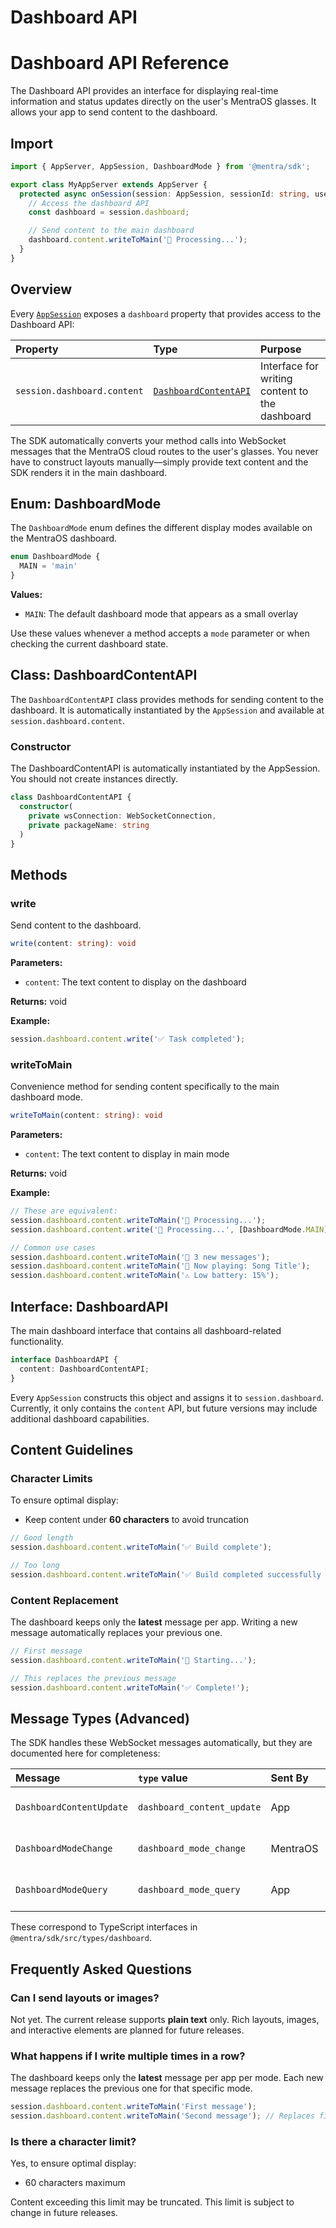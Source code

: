 # Dashboard API

# Dashboard API Reference

The Dashboard API provides an interface for displaying real-time information and status updates directly on the user's MentraOS glasses. It allows your app to send content to the dashboard.

## Import

```typescript
import { AppServer, AppSession, DashboardMode } from '@mentra/sdk';

export class MyAppServer extends AppServer {
  protected async onSession(session: AppSession, sessionId: string, userId: string): Promise<void> {
    // Access the dashboard API
    const dashboard = session.dashboard;

    // Send content to the main dashboard
    dashboard.content.writeToMain('🔄 Processing...');
  }
}
```

## Overview

Every [`AppSession`](/reference/app-session) exposes a `dashboard` property that provides access to the Dashboard API:

| Property                    | Type                                                | Purpose                                        |
| :-------------------------- | :-------------------------------------------------- | :--------------------------------------------- |
| `session.dashboard.content` | [`DashboardContentAPI`](#class-dashboardcontentapi) | Interface for writing content to the dashboard |

The SDK automatically converts your method calls into WebSocket messages that the MentraOS cloud routes to the user's glasses. You never have to construct layouts manually—simply provide text content and the SDK renders it in the main dashboard.

## Enum: DashboardMode

The `DashboardMode` enum defines the different display modes available on the MentraOS dashboard.

```typescript
enum DashboardMode {
  MAIN = 'main'
}
```

**Values:**

* `MAIN`: The default dashboard mode that appears as a small overlay

Use these values whenever a method accepts a `mode` parameter or when checking the current dashboard state.

## Class: DashboardContentAPI

The `DashboardContentAPI` class provides methods for sending content to the dashboard. It is automatically instantiated by the `AppSession` and available at `session.dashboard.content`.

### Constructor

The DashboardContentAPI is automatically instantiated by the AppSession. You should not create instances directly.

```typescript
class DashboardContentAPI {
  constructor(
    private wsConnection: WebSocketConnection,
    private packageName: string
  )
}
```

## Methods

### write

Send content to the dashboard.

```typescript
write(content: string): void
```

**Parameters:**

* `content`: The text content to display on the dashboard

**Returns:** void

**Example:**

```typescript
session.dashboard.content.write('✅ Task completed');
```

### writeToMain

Convenience method for sending content specifically to the main dashboard mode.

```typescript
writeToMain(content: string): void
```

**Parameters:**

* `content`: The text content to display in main mode

**Returns:** void

**Example:**

```typescript
// These are equivalent:
session.dashboard.content.writeToMain('🔄 Processing...');
session.dashboard.content.write('🔄 Processing...', [DashboardMode.MAIN]);

// Common use cases
session.dashboard.content.writeToMain('📧 3 new messages');
session.dashboard.content.writeToMain('🎵 Now playing: Song Title');
session.dashboard.content.writeToMain('⚠️ Low battery: 15%');
```

## Interface: DashboardAPI

The main dashboard interface that contains all dashboard-related functionality.

```typescript
interface DashboardAPI {
  content: DashboardContentAPI;
}
```

Every `AppSession` constructs this object and assigns it to `session.dashboard`. Currently, it only contains the `content` API, but future versions may include additional dashboard capabilities.

## Content Guidelines

### Character Limits

To ensure optimal display:

* Keep content under **60 characters** to avoid truncation

```typescript
// Good length
session.dashboard.content.writeToMain('✅ Build complete');

// Too long
session.dashboard.content.writeToMain('✅ Build completed successfully with all tests passing and no errors found');
```

### Content Replacement

The dashboard keeps only the **latest** message per app. Writing a new message automatically replaces your previous one.

```typescript
// First message
session.dashboard.content.writeToMain('🔄 Starting...');

// This replaces the previous message
session.dashboard.content.writeToMain('✅ Complete!');
```

## Message Types (Advanced)

The SDK handles these WebSocket messages automatically, but they are documented here for completeness:

| Message                  | `type` value               | Sent By  | Purpose                       |
| :----------------------- | :------------------------- | :------- | :---------------------------- |
| `DashboardContentUpdate` | `dashboard_content_update` | App      | Send new content to dashboard |
| `DashboardModeChange`    | `dashboard_mode_change`    | MentraOS | Notify of mode transitions    |
| `DashboardModeQuery`     | `dashboard_mode_query`     | App      | Request current mode          |

These correspond to TypeScript interfaces in `@mentra/sdk/src/types/dashboard`.

## Frequently Asked Questions

### Can I send layouts or images?

Not yet. The current release supports **plain text** only. Rich layouts, images, and interactive elements are planned for future releases.

### What happens if I write multiple times in a row?

The dashboard keeps only the **latest** message per app per mode. Each new message replaces the previous one for that specific mode.

```typescript
session.dashboard.content.writeToMain('First message');
session.dashboard.content.writeToMain('Second message'); // Replaces first message
```

### Is there a character limit?

Yes, to ensure optimal display:

* 60 characters maximum

Content exceeding this limit may be truncated. This limit is subject to change in future releases.
